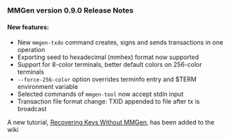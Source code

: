 ### MMGen version 0.9.0 Release Notes

#### New features:

  - New `mmgen-txdo` command creates, signs and sends transactions in one operation
  - Exporting seed to hexadecimal (mmhex) format now supported
  - Support for 8-color terminals, better default colors on 256-color terminals
  - `--force-256-color` option overrides terminfo entry and $TERM environment variable
  - Selected commands of `mmgen-tool` now accept stdin input
  - Transaction file format change: TXID appended to file after tx is broadcast

A new tutorial, [Recovering Keys Without MMGen][01], has been added to the wiki

[01]: https://github.com/mmgen/mmgen/wiki/Recovering-Keys-Without-MMGen
